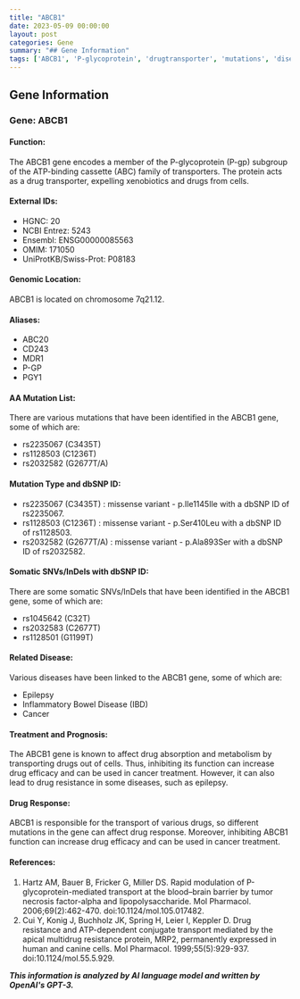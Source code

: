 ```yaml
---
title: "ABCB1"
date: 2023-05-09 00:00:00
layout: post
categories: Gene
summary: "## Gene Information"
tags: ['ABCB1', 'P-glycoprotein', 'drugtransporter', 'mutations', 'diseases', 'drugresponse', 'treatment', 'prognosis']
---
```


## Gene Information

### Gene: ABCB1
#### Function: 
The ABCB1 gene encodes a member of the P-glycoprotein (P-gp) subgroup of the ATP-binding cassette (ABC) family of transporters. The protein acts as a drug transporter, expelling xenobiotics and drugs from cells. 

#### External IDs: 
- HGNC: 20
- NCBI Entrez: 5243
- Ensembl: ENSG00000085563
- OMIM: 171050
- UniProtKB/Swiss-Prot: P08183

#### Genomic Location: 
ABCB1 is located on chromosome 7q21.12.

#### Aliases:
- ABC20
- CD243
- MDR1
- P-GP
- PGY1 

#### AA Mutation List: 
There are various mutations that have been identified in the ABCB1 gene, some of which are:
- rs2235067 (C3435T)
- rs1128503 (C1236T)
- rs2032582 (G2677T/A)

#### Mutation Type and dbSNP ID:
- rs2235067 (C3435T) : missense variant - p.Ile1145Ile with a dbSNP ID of rs2235067.
- rs1128503 (C1236T) : missense variant - p.Ser410Leu with a dbSNP ID of rs1128503.
- rs2032582 (G2677T/A) : missense variant - p.Ala893Ser with a dbSNP ID of rs2032582.

#### Somatic SNVs/InDels with dbSNP ID: 
There are some somatic SNVs/InDels that have been identified in the ABCB1 gene, some of which are:
- rs1045642 (C32T)
- rs2032583 (C2677T)
- rs1128501 (G1199T)

#### Related Disease:
Various diseases have been linked to the ABCB1 gene, some of which are:
- Epilepsy
- Inflammatory Bowel Disease (IBD)
- Cancer

#### Treatment and Prognosis: 
The ABCB1 gene is known to affect drug absorption and metabolism by transporting drugs out of cells. Thus, inhibiting its function can increase drug efficacy and can be used in cancer treatment. However, it can also lead to drug resistance in some diseases, such as epilepsy.

#### Drug Response: 
ABCB1 is responsible for the transport of various drugs, so different mutations in the gene can affect drug response. Moreover, inhibiting ABCB1 function can increase drug efficacy and can be used in cancer treatment.


#### References:
1. Hartz AM, Bauer B, Fricker G, Miller DS. Rapid modulation of P-glycoprotein-mediated transport at the blood–brain barrier by tumor necrosis factor-alpha and lipopolysaccharide. Mol Pharmacol. 2006;69(2):462-470. doi:10.1124/mol.105.017482.
2. Cui Y, Konig J, Buchholz JK, Spring H, Leier I, Keppler D. Drug resistance and ATP-dependent conjugate transport mediated by the apical multidrug resistance protein, MRP2, permanently expressed in human and canine cells. Mol Pharmacol. 1999;55(5):929-937. doi:10.1124/mol.55.5.929.

**_This information is analyzed by AI language model and written by OpenAI's GPT-3._**